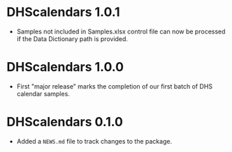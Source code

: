 # DHScalendars 1.0.1

* Samples not included in Samples.xlsx control file can now be processed if the Data Dictionary path is provided.

# DHScalendars 1.0.0

* First "major release" marks the completion of our first batch of DHS calendar samples.

# DHScalendars 0.1.0

* Added a `NEWS.md` file to track changes to the package.
